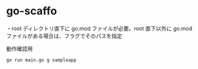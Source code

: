 # go-scaffo

・root ディレクトリ直下に go.mod ファイルが必要。root 直下以外に go.mod ファイルがある場合は、フラグでそのパスを指定


動作確認用

```
go run main.go g sampleapp
```
